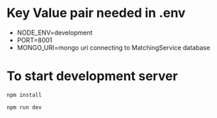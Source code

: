 # Key Value pair needed in .env

- NODE_ENV=development
- PORT=8001
- MONGO_URI=mongo uri connecting to MatchingService database

# To start development server

`npm install`

`npm run dev`

